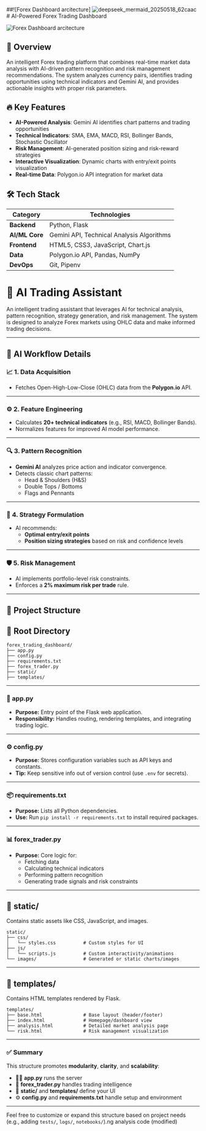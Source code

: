 ##![Forex Dashboard arcitecture]
![deepseek_mermaid_20250518_62caac](https://github.com/user-attachments/assets/437c9cf5-836b-48c4-9a8a-97d689695185)# AI-Powered Forex Trading Dashboard

![Forex Dashboard arcitecture](static/images/dashboard-screenshot.png) 

## 🚀 Overview
An intelligent Forex trading platform that combines real-time market data analysis with AI-driven pattern recognition and risk management recommendations. The system analyzes currency pairs, identifies trading opportunities using technical indicators and Gemini AI, and provides actionable insights with proper risk parameters.

## 🔥 Key Features
- **AI-Powered Analysis**: Gemini AI identifies chart patterns and trading opportunities
- **Technical Indicators**: SMA, EMA, MACD, RSI, Bollinger Bands, Stochastic Oscillator
- **Risk Management**: AI-generated position sizing and risk-reward strategies
- **Interactive Visualization**: Dynamic charts with entry/exit points visualization
- **Real-time Data**: Polygon.io API integration for market data

## 🛠 Tech Stack
| Category        | Technologies |
|-----------------|--------------|
| **Backend**     | Python, Flask |
| **AI/ML Core**  | Gemini API, Technical Analysis Algorithms |
| **Frontend**    | HTML5, CSS3, JavaScript, Chart.js |
| **Data**        | Polygon.io API, Pandas, NumPy |
| **DevOps**      | Git, Pipenv |

# 🧠 AI Trading Assistant

An intelligent trading assistant that leverages AI for technical analysis, pattern recognition, strategy generation, and risk management. The system is designed to analyze Forex markets using OHLC data and make informed trading decisions.

---

## 🚀 AI Workflow Details

### 📈 1. Data Acquisition
- Fetches Open-High-Low-Close (OHLC) data from the **Polygon.io** API.

---

### ⚙️ 2. Feature Engineering
- Calculates **20+ technical indicators** (e.g., RSI, MACD, Bollinger Bands).
- Normalizes features for improved AI model performance.

---

### 🔍 3. Pattern Recognition
- **Gemini AI** analyzes price action and indicator convergence.
- Detects classic chart patterns:
  - Head & Shoulders (H&S)
  - Double Tops / Bottoms
  - Flags and Pennants

---

### 🧠 4. Strategy Formulation
- AI recommends:
  - **Optimal entry/exit points**
  - **Position sizing strategies** based on risk and confidence levels

---

### 🛡️ 5. Risk Management
- AI implements portfolio-level risk constraints.
- Enforces a **2% maximum risk per trade** rule.

---

## 📂 Project Structure 


## 📁 Root Directory

```
forex_trading_dashboard/
├── app.py
├── config.py
├── requirements.txt
├── forex_trader.py
├── static/
├── templates/
```

---

### 📄 app.py

- **Purpose:** Entry point of the Flask web application.
- **Responsibility:** Handles routing, rendering templates, and integrating trading logic.

---

### ⚙️ config.py

- **Purpose:** Stores configuration variables such as API keys and constants.
- **Tip:** Keep sensitive info out of version control (use `.env` for secrets).

---

### 📦 requirements.txt

- **Purpose:** Lists all Python dependencies.
- **Use:** Run `pip install -r requirements.txt` to install required packages.

---

### 📊 forex_trader.py

- **Purpose:** Core logic for:
  - Fetching data
  - Calculating technical indicators
  - Performing pattern recognition
  - Generating trade signals and risk constraints

---

## 🎨 static/

Contains static assets like CSS, JavaScript, and images.

```
static/
├── css/
│   └── styles.css          # Custom styles for UI
├── js/
│   └── scripts.js          # Custom interactivity/animations
└── images/                 # Generated or static charts/images
```

---

## 🧩 templates/

Contains HTML templates rendered by Flask.

```
templates/
├── base.html               # Base layout (header/footer)
├── index.html              # Homepage/dashboard view
├── analysis.html           # Detailed market analysis page
└── risk.html               # Risk management visualization
```

---

### ✅ Summary

This structure promotes **modularity**, **clarity**, and **scalability**:

- 👨‍💻 **app.py** runs the server
- 🧠 **forex_trader.py** handles trading intelligence
- 🎨 **static/** and **templates/** define your UI
- ⚙️ **config.py** and **requirements.txt** handle setup and environment

---

Feel free to customize or expand this structure based on project needs (e.g., adding `tests/`, `logs/`, `notebooks/`).ng analysis code (modified)
